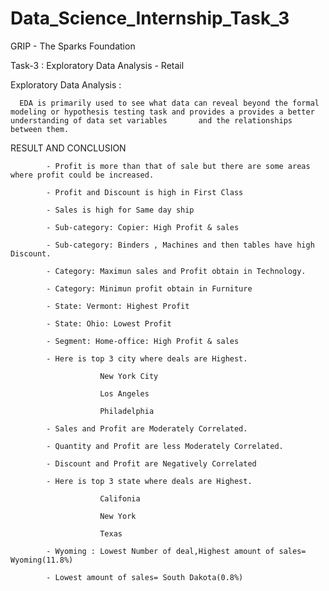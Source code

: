 # Data_Science_Internship_Task_3

GRIP - The Sparks Foundation

Task-3 : Exploratory Data Analysis - Retail

Exploratory Data Analysis :

      EDA is primarily used to see what data can reveal beyond the formal modeling or hypothesis testing task and provides a provides a better understanding of data set variables       and the relationships between them.
      
RESULT AND CONCLUSION

            - Profit is more than that of sale but there are some areas where profit could be increased.

            - Profit and Discount is high in First Class

            - Sales is high for Same day ship

            - Sub-category: Copier: High Profit & sales

            - Sub-category: Binders , Machines and then tables have high Discount.

            - Category: Maximun sales and Profit obtain in Technology.

            - Category: Minimun profit obtain in Furniture

            - State: Vermont: Highest Profit

            - State: Ohio: Lowest Profit

            - Segment: Home-office: High Profit & sales

            - Here is top 3 city where deals are Highest.

                        New York City

                        Los Angeles

                        Philadelphia

            - Sales and Profit are Moderately Correlated.

            - Quantity and Profit are less Moderately Correlated.

            - Discount and Profit are Negatively Correlated

            - Here is top 3 state where deals are Highest.

                        Califonia

                        New York

                        Texas

            - Wyoming : Lowest Number of deal,Highest amount of sales= Wyoming(11.8%)

            - Lowest amount of sales= South Dakota(0.8%) 
